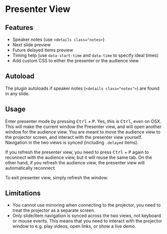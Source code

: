 # Presenter View

## Features

- Speaker notes (use `<details class="notes>`)
- Next slide preview
- Future delayed items preview
- Timing help (use `data-start-time` and `data-time` to specify ideal times)
- Add custom CSS to either the presenter or the audience view

## Autoload

The plugin autoloads if speaker notes (`<details class="notes">`) are found in any slide.

## Usage

Enter presenter mode by pressing <kbd>Ctrl</kbd> + <kbd>P</kbd>.
Yes, this is <kbd>Ctrl</kbd>, even on OSX.
This will make the current window the Presenter view, and will open another window for the audience view.
You are meant to move the audience view to the projector screen, and interact with the presenter view yourself.
Navigation in the two views is synced (including `.delayed` items).

If you refresh the presenter view, you need to press <kbd>Ctrl</kbd> + <kbd>P</kbd> again to reconnect with the audience view,
but it will reuse the same tab.
On the other hand, if you refresh the audience view, the presenter view will automatically reconnect.

To exit presenter view, simply refresh the window.

## Limitations

- You cannot use mirroring when connecting to the projector, you need to treat the projector as a separate screen.
- Only slide/item navigation is synced across the two views, not keyboard or mouse events.
This means that you need to interact with the projector window to e.g. play videos, open links, or show a live demo.